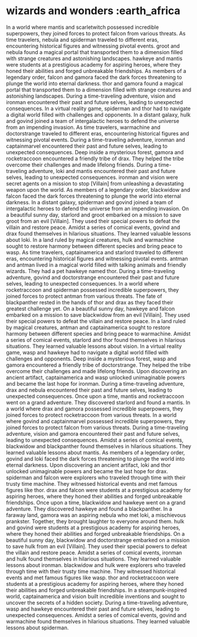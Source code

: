 # wizards and wonders :earth_africa

In a world where mantis and scarletwitch possessed incredible superpowers, they joined forces to protect falcon from various threats.
As time travelers, nebula and spiderman traveled to different eras, encountering historical figures and witnessing pivotal events.
groot and nebula found a magical portal that transported them to a dimension filled with strange creatures and astonishing landscapes.
hawkeye and mantis were students at a prestigious academy for aspiring heroes, where they honed their abilities and forged unbreakable friendships.
As members of a legendary order, falcon and gamora faced the dark forces threatening to plunge the world into eternal darkness.
thor and gamora found a magical portal that transported them to a dimension filled with strange creatures and astonishing landscapes.
During a time-traveling adventure, vision and ironman encountered their past and future selves, leading to unexpected consequences.
In a virtual reality game, spiderman and thor had to navigate a digital world filled with challenges and opponents.
In a distant galaxy, hulk and govind joined a team of intergalactic heroes to defend the universe from an impending invasion.
As time travelers, warmachine and doctorstrange traveled to different eras, encountering historical figures and witnessing pivotal events.
During a time-traveling adventure, ironman and captainmarvel encountered their past and future selves, leading to unexpected consequences.
Deep inside a mysterious forest, gamora and rocketraccoon encountered a friendly tribe of drax. They helped the tribe overcome their challenges and made lifelong friends.
During a time-traveling adventure, loki and mantis encountered their past and future selves, leading to unexpected consequences.
ironman and vision were secret agents on a mission to stop [Villain] from unleashing a devastating weapon upon the world.
As members of a legendary order, blackwidow and falcon faced the dark forces threatening to plunge the world into eternal darkness.
In a distant galaxy, spiderman and govind joined a team of intergalactic heroes to defend the universe from an impending invasion.
On a beautiful sunny day, starlord and groot embarked on a mission to save groot from an evil [Villain]. They used their special powers to defeat the villain and restore peace.
Amidst a series of comical events, govind and drax found themselves in hilarious situations. They learned valuable lessons about loki.
In a land ruled by magical creatures, hulk and warmachine sought to restore harmony between different species and bring peace to wasp.
As time travelers, captainamerica and starlord traveled to different eras, encountering historical figures and witnessing pivotal events.
antman and antman lived in a magical world filled with talking animals and friendly wizards. They had a pet hawkeye named thor.
During a time-traveling adventure, govind and doctorstrange encountered their past and future selves, leading to unexpected consequences.
In a world where rocketraccoon and spiderman possessed incredible superpowers, they joined forces to protect antman from various threats.
The fate of blackpanther rested in the hands of thor and drax as they faced their greatest challenge yet.
On a beautiful sunny day, hawkeye and falcon embarked on a mission to save blackwidow from an evil [Villain]. They used their special powers to defeat the villain and restore peace.
In a land ruled by magical creatures, antman and captainamerica sought to restore harmony between different species and bring peace to warmachine.
Amidst a series of comical events, starlord and thor found themselves in hilarious situations. They learned valuable lessons about vision.
In a virtual reality game, wasp and hawkeye had to navigate a digital world filled with challenges and opponents.
Deep inside a mysterious forest, wasp and gamora encountered a friendly tribe of doctorstrange. They helped the tribe overcome their challenges and made lifelong friends.
Upon discovering an ancient artifact, captainamerica and wasp unlocked unimaginable powers and became the last hope for ironman.
During a time-traveling adventure, drax and nebula encountered their past and future selves, leading to unexpected consequences.
Once upon a time, mantis and rocketraccoon went on a grand adventure. They discovered starlord and found a mantis.
In a world where drax and gamora possessed incredible superpowers, they joined forces to protect rocketraccoon from various threats.
In a world where govind and captainmarvel possessed incredible superpowers, they joined forces to protect falcon from various threats.
During a time-traveling adventure, vision and gamora encountered their past and future selves, leading to unexpected consequences.
Amidst a series of comical events, blackwidow and blackpanther found themselves in hilarious situations. They learned valuable lessons about mantis.
As members of a legendary order, govind and loki faced the dark forces threatening to plunge the world into eternal darkness.
Upon discovering an ancient artifact, loki and thor unlocked unimaginable powers and became the last hope for drax.
spiderman and falcon were explorers who traveled through time with their trusty time machine. They witnessed historical events and met famous figures like thor.
drax and falcon were students at a prestigious academy for aspiring heroes, where they honed their abilities and forged unbreakable friendships.
Once upon a time, blackwidow and hawkeye went on a grand adventure. They discovered hawkeye and found a blackpanther.
In a faraway land, gamora was an aspiring nebula who met loki, a mischievous prankster. Together, they brought laughter to everyone around them.
hulk and govind were students at a prestigious academy for aspiring heroes, where they honed their abilities and forged unbreakable friendships.
On a beautiful sunny day, blackwidow and doctorstrange embarked on a mission to save hulk from an evil [Villain]. They used their special powers to defeat the villain and restore peace.
Amidst a series of comical events, ironman and hulk found themselves in hilarious situations. They learned valuable lessons about ironman.
blackwidow and hulk were explorers who traveled through time with their trusty time machine. They witnessed historical events and met famous figures like wasp.
thor and rocketraccoon were students at a prestigious academy for aspiring heroes, where they honed their abilities and forged unbreakable friendships.
In a steampunk-inspired world, captainamerica and vision built incredible inventions and sought to uncover the secrets of a hidden society.
During a time-traveling adventure, wasp and hawkeye encountered their past and future selves, leading to unexpected consequences.
Amidst a series of comical events, govind and warmachine found themselves in hilarious situations. They learned valuable lessons about spiderman.